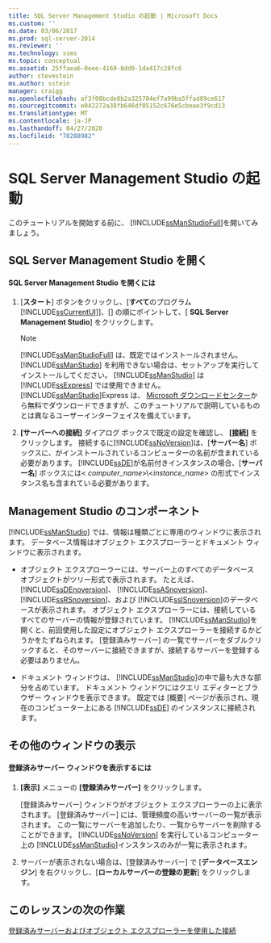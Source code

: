 ```yaml
---
title: SQL Server Management Studio の起動 | Microsoft Docs
ms.custom: ''
ms.date: 03/06/2017
ms.prod: sql-server-2014
ms.reviewer: ''
ms.technology: ssms
ms.topic: conceptual
ms.assetid: 25ffaea6-0eee-4169-8dd0-1da417c28fc6
author: stevestein
ms.author: sstein
manager: craigg
ms.openlocfilehash: af3f08bcde8b2a325784ef7a99ba5ffad89ce617
ms.sourcegitcommit: e042272a38fb646df05152c676e5cbeae3f9cd13
ms.translationtype: MT
ms.contentlocale: ja-JP
ms.lasthandoff: 04/27/2020
ms.locfileid: "78288982"
---
```

# <a name="start-sql-server-management-studio"></a>SQL Server Management Studio の起動
  このチュートリアルを開始する前に、 [!INCLUDE[ssManStudioFull](../../includes/ssmanstudiofull-md.md)]を開いてみましょう。  
  
## <a name="opening-sql-server-management-studio"></a>SQL Server Management Studio を開く  
  
#### <a name="to-open-sql-server-management-studio"></a>SQL Server Management Studio を開くには  
  
1.  [**スタート**] ボタンをクリックし、[**すべて**のプログラム[!INCLUDE[ssCurrentUI](../../includes/sscurrentui-md.md)]]、[] の順にポイントして、[ **SQL Server Management Studio**] をクリックします。  
  
    > [!NOTE]  
    >  [!INCLUDE[ssManStudioFull](../../includes/ssmanstudiofull-md.md)] は、既定ではインストールされません。 [!INCLUDE[ssManStudio](../../includes/ssmanstudio-md.md)] を利用できない場合は、セットアップを実行してインストールしてください。 [!INCLUDE[ssManStudio](../../includes/ssmanstudio-md.md)] は [!INCLUDE[ssExpress](../../includes/ssexpress-md.md)] では使用できません。 [!INCLUDE[ssManStudio](../../includes/ssmanstudio-md.md)]Express は、 [Microsoft ダウンロードセンター](https://www.microsoft.com/download/details.aspx?id=14630)から無料でダウンロードできますが、このチュートリアルで説明しているものとは異なるユーザーインターフェイスを備えています。  
  
2.  **[サーバーへの接続]** ダイアログ ボックスで既定の設定を確認し、 **[接続]** をクリックします。 接続するに[!INCLUDE[ssNoVersion](../../includes/ssnoversion-md.md)]は、[**サーバー名**] ボックスに、がインストールされているコンピューターの名前が含まれている必要があります。 [!INCLUDE[ssDE](../../includes/ssde-md.md)]が名前付きインスタンスの場合、[**サーバー名**] ボックスには\< *computer_name*>\\<*instance_name*> の形式でインスタンス名も含まれている必要があります。  
  
## <a name="management-studio-components"></a>Management Studio のコンポーネント  
 [!INCLUDE[ssManStudio](../../includes/ssmanstudio-md.md)] では、情報は種類ごとに専用のウィンドウに表示されます。 データベース情報はオブジェクト エクスプローラーとドキュメント ウィンドウに表示されます。  
  
-   オブジェクト エクスプローラーには、サーバー上のすべてのデータベース オブジェクトがツリー形式で表示されます。 たとえば、 [!INCLUDE[ssDEnoversion](../../includes/ssdenoversion-md.md)]、 [!INCLUDE[ssASnoversion](../../includes/ssasnoversion-md.md)]、 [!INCLUDE[ssRSnoversion](../../includes/ssrsnoversion-md.md)]、および [!INCLUDE[ssISnoversion](../../includes/ssisnoversion-md.md)]のデータベースが表示されます。 オブジェクト エクスプローラーには、接続しているすべてのサーバーの情報が登録されています。 [!INCLUDE[ssManStudio](../../includes/ssmanstudio-md.md)]を開くと、前回使用した設定にオブジェクト エクスプローラーを接続するかどうかをたずねられます。 [登録済みサーバー] の一覧でサーバーをダブルクリックすると、そのサーバーに接続できますが、接続するサーバーを登録する必要はありません。  
  
-   ドキュメント ウィンドウは、 [!INCLUDE[ssManStudio](../../includes/ssmanstudio-md.md)]の中で最も大きな部分を占めています。 ドキュメント ウィンドウにはクエリ エディターとブラウザー ウィンドウを表示できます。 既定では [概要] ページが表示され、現在のコンピューター上にある [!INCLUDE[ssDE](../../includes/ssde-md.md)] のインスタンスに接続されます。  
  
## <a name="showing-additional-windows"></a>その他のウィンドウの表示  
  
#### <a name="to-show-the-registered-servers-window"></a>登録済みサーバー ウィンドウを表示するには  
  
1.  **[表示]** メニューの **[登録済みサーバー]** をクリックします。  
  
     [登録済みサーバー] ウィンドウがオブジェクト エクスプローラーの上に表示されます。 [登録済みサーバー] には、管理頻度の高いサーバーの一覧が表示されます。 この一覧にサーバーを追加したり、一覧からサーバーを削除することができます。 [!INCLUDE[ssNoVersion](../../includes/ssnoversion-md.md)] を実行しているコンピューター上の [!INCLUDE[ssManStudio](../../includes/ssmanstudio-md.md)]インスタンスのみが一覧に表示されます。  
  
2.  サーバーが表示されない場合は、[登録済みサーバー] で [**データベースエンジン**] を右クリックし、[**ローカルサーバーの登録の更新**] をクリックします。  
  
## <a name="next-task-in-lesson"></a>このレッスンの次の作業  
 [登録済みサーバーおよびオブジェクト エクスプローラーを使用した接続](../object/object-explorer.md)  
  
  
